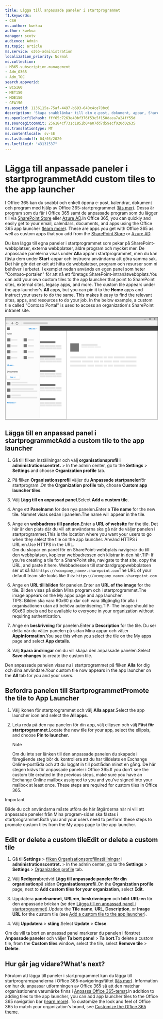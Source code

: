 ```yaml
---
title: Lägga till anpassade paneler i startprogrammet
f1.keywords:
- CSH
ms.author: kwekua
author: kwekua
manager: scotv
audience: Admin
ms.topic: article
ms.service: o365-administration
localization_priority: Normal
ms.collection:
- M365-subscription-management
- Adm_O365
- Adm_TOC
search.appverid:
- BCS160
- MET150
- MOE150
- GEA150
ms.assetid: 1136115a-75af-4497-b693-640c4ce70bc6
description: 'Skapa snabblänkar till din e-post, dokument, appar, SharePoint-webbplatser, externa webbplatser och andra resurser genom att lägga till anpassade paneler i startprogrammet. '
ms.openlocfilehash: fff65c7263e40bf376f53e5f150daea7a24ff55d
ms.sourcegitcommit: 256184cf731c1851b04a07dd7d59ecf020d02635
ms.translationtype: MT
ms.contentlocale: sv-SE
ms.lasthandoff: 04/03/2020
ms.locfileid: "43131537"
---
```

# <a name="add-custom-tiles-to-the-app-launcher"></a><span data-ttu-id="f4450-103">Lägga till anpassade paneler i startprogrammet</span><span class="sxs-lookup"><span data-stu-id="f4450-103">Add custom tiles to the app launcher</span></span>

<span data-ttu-id="f4450-p101">I Office 365 kan du snabbt och enkelt öppna e-post, kalendrar, dokument och program med hjälp av Office 365-startprogrammet ([läs mer](https://support.office.com/article/79f12104-6fed-442f-96a0-eb089a3f476a.aspx)). Dessa är program som du får i Office 365 samt de anpassade program som du lägger till via [SharePoint Store](https://support.office.com/article/dd98e50e-d3db-4ecb-9bb7-82b189822d43.aspx) eller [Azure AD](https://msdn.microsoft.com/office/office365/howto/connect-your-app-to-o365-app-launcher).</span><span class="sxs-lookup"><span data-stu-id="f4450-p101">In Office 365, you can quickly and easily get to your email, calendars, documents, and apps using the Office 365 app launcher ([learn more](https://support.office.com/article/79f12104-6fed-442f-96a0-eb089a3f476a.aspx)). These are apps you get with Office 365 as well as custom apps that you add from the [SharePoint Store](https://support.office.com/article/dd98e50e-d3db-4ecb-9bb7-82b189822d43.aspx) or [Azure AD](https://msdn.microsoft.com/office/office365/howto/connect-your-app-to-o365-app-launcher).</span></span>
  
<span data-ttu-id="f4450-p102">Du kan lägga till egna paneler i startprogrammet som pekar på SharePoint-webbplatser, externa webbplatser, äldre program och mycket mer. De anpassade panelerna visas under **Alla** appar i startprogrammet, men du kan fästa dem under **Start**-appar och instruera användarna att göra samma sak. Det här gör det enkelt att hitta de webbplatser, program och resurser som ni behöver i arbetet. I exemplet nedan används en egen panel som heter "Contoso-portalen" för att nå ett företags SharePoint-intranätwebbplats.</span><span class="sxs-lookup"><span data-stu-id="f4450-p102">You can add your own custom tiles to the app launcher that point to SharePoint sites, external sites, legacy apps, and more. The custom tile appears under the app launcher's **All** apps, but you can pin it to the **Home** apps and instruct your users to do the same. This makes it easy to find the relevant sites, apps, and resources to do your job. In the below example, a custom tile called "Contoso Portal" is used to access an organization's SharePoint intranet site.</span></span> 
  
![Startprogrammet för Office 365](../../media/7acc06cc-ac7a-4c6e-8ea7-81570a5bdbab.png)
  
## <a name="add-a-custom-tile-to-the-app-launcher"></a><span data-ttu-id="f4450-111">Lägga till en anpassad panel i startprogrammet</span><span class="sxs-lookup"><span data-stu-id="f4450-111">Add a custom tile to the app launcher</span></span>

1. <span data-ttu-id="f4450-112">Gå till fliken Inställningar och välj **organisationsprofil** **i** **administrationscentret.** > </span><span class="sxs-lookup"><span data-stu-id="f4450-112">In the admin center, go to the **Settings** > **Settings** and choose **Organization profile** tab.</span></span>
    
2. <span data-ttu-id="f4450-113">På fliken **Organisationsprofil** väljer du **Anpassade startpaneler**för startprogram .</span><span class="sxs-lookup"><span data-stu-id="f4450-113">On the **Organization profile** tab, choose **Custom app launcher tiles**.</span></span>
  
3. <span data-ttu-id="f4450-114">Välj **Lägg till en anpassad panel**.</span><span class="sxs-lookup"><span data-stu-id="f4450-114">Select **Add a custom tile**.</span></span> 
  
4. <span data-ttu-id="f4450-115">Ange ett **Panelnamn** för den nya panelen.</span><span class="sxs-lookup"><span data-stu-id="f4450-115">Enter a **Tile name** for the new tile.</span></span> <span data-ttu-id="f4450-116">Namnet visas sedan i panelen.</span><span class="sxs-lookup"><span data-stu-id="f4450-116">The name will appear in the tile.</span></span> 
    
5. <span data-ttu-id="f4450-117">Ange en **webbadress till panelen.**</span><span class="sxs-lookup"><span data-stu-id="f4450-117">Enter a **URL of website** for the tile.</span></span> <span data-ttu-id="f4450-118">Det här är den plats där du vill att användarna ska gå när de väljer panelen i startprogrammet.</span><span class="sxs-lookup"><span data-stu-id="f4450-118">This is the location where you want your users to go when they select the tile on the app launcher.</span></span> <span data-ttu-id="f4450-119">Använd HTTPS i URL:en.</span><span class="sxs-lookup"><span data-stu-id="f4450-119">Use HTTPS in the URL.</span></span><br/><span data-ttu-id="f4450-120">Om du skapar en panel för en SharePoint-webbplats navigerar du till den webbplatsen, kopierar webbadressen och klistrar in den här.</span><span class="sxs-lookup"><span data-stu-id="f4450-120">TIP: If you're creating a tile for a SharePoint site, navigate to that site, copy the URL, and paste it here.</span></span> <span data-ttu-id="f4450-121">Webbadressen till standardgruppwebbplatsen ser ut så här:`https://<company_name>.sharepoint.com`</span><span class="sxs-lookup"><span data-stu-id="f4450-121">The URL of your default team site looks like this: `https://<company_name>.sharepoint.com`</span></span> 
  
6. <span data-ttu-id="f4450-122">Ange en **URL till bilden** för panelen.</span><span class="sxs-lookup"><span data-stu-id="f4450-122">Enter an **URL of the image** for the tile.</span></span> <span data-ttu-id="f4450-123">Bilden visas på sidan Mina program och i startprogrammet.</span><span class="sxs-lookup"><span data-stu-id="f4450-123">The image appears on the My apps page and app launcher.</span></span><br/><span data-ttu-id="f4450-124">TIPS: Bilden ska vara 60x60 pixlar och vara tillgänglig för alla i organisationen utan att behöva autentisering.</span><span class="sxs-lookup"><span data-stu-id="f4450-124">TIP: The image should be 60x60 pixels and be available to everyone in your organization without requiring authentication.</span></span>

7. <span data-ttu-id="f4450-125">Ange en **beskrivning** för panelen.</span><span class="sxs-lookup"><span data-stu-id="f4450-125">Enter a **Description** for the tile.</span></span> <span data-ttu-id="f4450-126">Du ser detta när du väljer panelen på sidan Mina appar och väljer **Appinformation**.</span><span class="sxs-lookup"><span data-stu-id="f4450-126">You see this when you select the tile on the My apps page and select **App details**.</span></span> 
  
8. <span data-ttu-id="f4450-127">Välj **Spara ändringar** om du vill skapa den anpassade panelen.</span><span class="sxs-lookup"><span data-stu-id="f4450-127">Select **Save changes** to create the custom tile.</span></span> 
    
<span data-ttu-id="f4450-128">Den anpassade panelen visas nu i startprogrammet på fliken **Alla** för dig och dina användare.</span><span class="sxs-lookup"><span data-stu-id="f4450-128">Your custom tile now appears in the app launcher on the **All** tab for you and your users.</span></span> 
  
## <a name="promote-the-tile-to-app-launcher"></a><span data-ttu-id="f4450-129">Befordra panelen till Startprogrammet</span><span class="sxs-lookup"><span data-stu-id="f4450-129">Promote the tile to App Launcher</span></span>

1. <span data-ttu-id="f4450-130">Välj ikonen för startprogrammet och välj **Alla appar**.</span><span class="sxs-lookup"><span data-stu-id="f4450-130">Select the app launcher icon and select the **All apps**.</span></span> 
    
2. <span data-ttu-id="f4450-131">Leta reda på den nya panelen för din app, välj ellipsen och välj **Fäst för startprogrammet**.</span><span class="sxs-lookup"><span data-stu-id="f4450-131">Locate the new tile for your app, select the ellipsis, and choose **Pin to launcher**.</span></span>
  
    > [!NOTE]
    > <span data-ttu-id="f4450-p108">Om du inte ser länken till den anpassade panelen du skapade i föregående steg bör du kontrollera att du har tilldelats en Exchange Online-postlåda och att du loggat in till postlådan minst en gång. De här stegen krävs för anpassade paneler i Office 365.</span><span class="sxs-lookup"><span data-stu-id="f4450-p108">If you don't see the custom tile created in the previous steps, make sure you have an Exchange Online mailbox assigned to you and you've signed into your mailbox at least once. These steps are required for custom tiles in Office 365.</span></span> 
  
> [!IMPORTANT]
> <span data-ttu-id="f4450-134">Både du och användarna måste utföra de här åtgärderna när ni vill att anpassade paneler från Mina program-sidan ska fästas i startprogrammet.</span><span class="sxs-lookup"><span data-stu-id="f4450-134">Both you and your users need to perform these steps to promote custom tiles from the My apps page to the app launcher.</span></span> 
  
## <a name="edit-or-delete-a-custom-tile"></a><span data-ttu-id="f4450-135">Edit or delete a custom tile</span><span class="sxs-lookup"><span data-stu-id="f4450-135">Edit or delete a custom tile</span></span>

1. <span data-ttu-id="f4450-136">Gå till**Settings** > <a href="https://go.microsoft.com/fwlink/p/?linkid=2067339" target="_blank">fliken Organisationsprofilinställningar</a> i **administrationscentret.** > </span><span class="sxs-lookup"><span data-stu-id="f4450-136">In the admin center, go to the **Settings** > **Settings** > <a href="https://go.microsoft.com/fwlink/p/?linkid=2067339" target="_blank">Organization profile</a> tab.</span></span>
    
2. <span data-ttu-id="f4450-137">Välj **Redigera**bredvid **Lägg till anpassade paneler för din organisation**på sidan **Organisationsprofil.**</span><span class="sxs-lookup"><span data-stu-id="f4450-137">On the **Organization profile** page, next to   **Add custom tiles for your organization**, select **Edit**.</span></span>

3. <span data-ttu-id="f4450-138">Uppdatera **panelnamnet**, **URL:en**, **beskrivningen** och **bild-URL:en** för den anpassade brickan (se den [Lägga till en anpassad panel i startprogrammet](#add-a-custom-tile-to-the-app-launcher)).</span><span class="sxs-lookup"><span data-stu-id="f4450-138">Update the **Tile name**, **URL**, **Description**, or **Image URL** for the custom tile (see [Add a custom tile to the app launcher](#add-a-custom-tile-to-the-app-launcher)).</span></span>
    
4. <span data-ttu-id="f4450-139">Välj **Uppdatera** \> **stäng**.</span><span class="sxs-lookup"><span data-stu-id="f4450-139">Select **Update** \> **Close**.</span></span> 
    
<span data-ttu-id="f4450-140">Om du vill ta bort en anpassad panel markerar du panelen i fönstret **Anpassade paneler** och väljer **Ta bort panel** > **Ta bort**.</span><span class="sxs-lookup"><span data-stu-id="f4450-140">To delete a custom tile, from the **Custom tiles** window, select the tile, select **Remove tile** > **Delete**.</span></span> 
  
## <a name="whats-next"></a><span data-ttu-id="f4450-141">Hur går jag vidare?</span><span class="sxs-lookup"><span data-stu-id="f4450-141">What's next?</span></span>

<span data-ttu-id="f4450-p109">Förutom att lägga till paneler i startprogrammet kan du lägga till startprogramspanelerna i Office 365-navigeringsfältet ([läs mer](https://support.office.com/article/d536512c-b0f7-49fd-b8db-a8a967e23f23.aspx)). Information om hur du anpassar utformningen av Office 365 så att den matchar organisationens varumärke finns i [Anpassa Office 365-temat](../setup/customize-your-organization-theme.md).</span><span class="sxs-lookup"><span data-stu-id="f4450-p109">In addition to adding tiles to the app launcher, you can add app launcher tiles to the Office 365 navigation bar ([learn more](https://support.office.com/article/d536512c-b0f7-49fd-b8db-a8a967e23f23.aspx)). To customize the look and feel of Office 365 to match your organization's brand, see [Customize the Office 365 theme](../setup/customize-your-organization-theme.md).</span></span>
  

